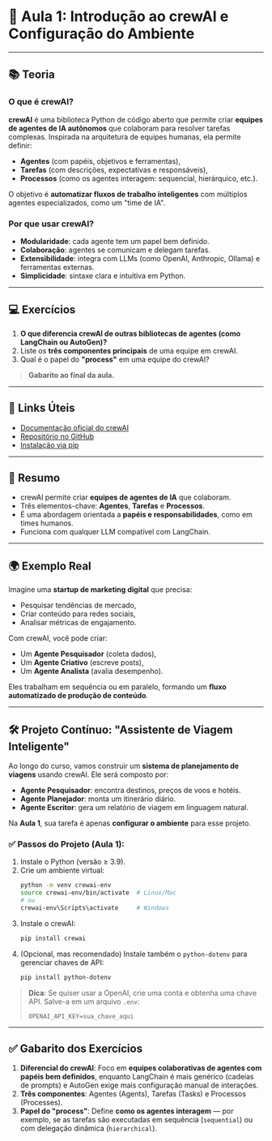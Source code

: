 
# 🧠 **Aula 1: Introdução ao crewAI e Configuração do Ambiente**

---

## 📚 **Teoria**

### O que é crewAI?
**crewAI** é uma biblioteca Python de código aberto que permite criar **equipes de agentes de IA autônomos** que colaboram para resolver tarefas complexas. Inspirada na arquitetura de equipes humanas, ela permite definir:

- **Agentes** (com papéis, objetivos e ferramentas),
- **Tarefas** (com descrições, expectativas e responsáveis),
- **Processos** (como os agentes interagem: sequencial, hierárquico, etc.).

O objetivo é **automatizar fluxos de trabalho inteligentes** com múltiplos agentes especializados, como um "time de IA".

### Por que usar crewAI?
- **Modularidade**: cada agente tem um papel bem definido.
- **Colaboração**: agentes se comunicam e delegam tarefas.
- **Extensibilidade**: integra com LLMs (como OpenAI, Anthropic, Ollama) e ferramentas externas.
- **Simplicidade**: sintaxe clara e intuitiva em Python.

---

## 💻 **Exercícios**

1. **O que diferencia crewAI de outras bibliotecas de agentes (como LangChain ou AutoGen)?**  
2. Liste os **três componentes principais** de uma equipe em crewAI.  
3. Qual é o papel do **"process"** em uma equipe do crewAI?

> **Gabarito ao final da aula.**

---

## 🔗 **Links Úteis**

- [Documentação oficial do crewAI](https://docs.crewai.com/)
- [Repositório no GitHub](https://github.com/joaomdmoura/crewAI)
- [Instalação via pip](https://pypi.org/project/crewai/)

---

## 📌 **Resumo**

- crewAI permite criar **equipes de agentes de IA** que colaboram.
- Três elementos-chave: **Agentes**, **Tarefas** e **Processos**.
- É uma abordagem orientada a **papéis e responsabilidades**, como em times humanos.
- Funciona com qualquer LLM compatível com LangChain.

---

## 🌍 **Exemplo Real**

Imagine uma **startup de marketing digital** que precisa:
- Pesquisar tendências de mercado,
- Criar conteúdo para redes sociais,
- Analisar métricas de engajamento.

Com crewAI, você pode criar:
- Um **Agente Pesquisador** (coleta dados),
- Um **Agente Criativo** (escreve posts),
- Um **Agente Analista** (avalia desempenho).

Eles trabalham em sequência ou em paralelo, formando um **fluxo automatizado de produção de conteúdo**.

---

## 🛠️ **Projeto Contínuo: "Assistente de Viagem Inteligente"**

Ao longo do curso, vamos construir um **sistema de planejamento de viagens** usando crewAI. Ele será composto por:

- **Agente Pesquisador**: encontra destinos, preços de voos e hotéis.
- **Agente Planejador**: monta um itinerário diário.
- **Agente Escritor**: gera um relatório de viagem em linguagem natural.

Na **Aula 1**, sua tarefa é apenas **configurar o ambiente** para esse projeto.

### ✅ Passos do Projeto (Aula 1):
1. Instale o Python (versão ≥ 3.9).
2. Crie um ambiente virtual:
   ```bash
   python -m venv crewai-env
   source crewai-env/bin/activate  # Linux/Mac
   # ou
   crewai-env\Scripts\activate     # Windows
   ```
3. Instale o crewAI:
   ```bash
   pip install crewai
   ```
4. (Opcional, mas recomendado) Instale também o `python-dotenv` para gerenciar chaves de API:
   ```bash
   pip install python-dotenv
   ```

> **Dica**: Se quiser usar a OpenAI, crie uma conta e obtenha uma chave API. Salve-a em um arquivo `.env`:
> ```
> OPENAI_API_KEY=sua_chave_aqui
> ```

---

## ✅ **Gabarito dos Exercícios**

1. **Diferencial do crewAI**: Foco em **equipes colaborativas de agentes com papéis bem definidos**, enquanto LangChain é mais genérico (cadeias de prompts) e AutoGen exige mais configuração manual de interações.
2. **Três componentes**: Agentes (Agents), Tarefas (Tasks) e Processos (Processes).
3. **Papel do "process"**: Define **como os agentes interagem** — por exemplo, se as tarefas são executadas em sequência (`sequential`) ou com delegação dinâmica (`hierarchical`).
